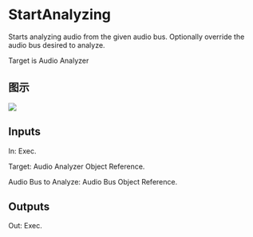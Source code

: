 # StartAnalyzing

Starts analyzing audio from the given audio bus. Optionally override the audio bus desired to analyze.

Target is Audio Analyzer

## 图示

![]($-20221218-18083257.png)

## Inputs

In: Exec.

Target: Audio Analyzer Object Reference.

Audio Bus to Analyze: Audio Bus Object Reference.  

## Outputs

Out: Exec.

